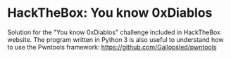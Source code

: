 # HackTheBox: You know 0xDiablos

Solution for the "You know 0xDiablos" challenge included in HackTheBox website.
The program written in Python 3 is also useful to understand how to use the Pwntools framework: https://github.com/Gallopsled/pwntools

